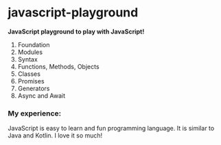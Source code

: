 # javascript-playground

**JavaScript playground to play with JavaScript!**

1. Foundation
2. Modules
3. Syntax
4. Functions, Methods, Objects
5. Classes
6. Promises
7. Generators
8. Async and Await

### My experience:
JavaScript is easy to learn and fun programming language. It is similar to Java and Kotlin. I love it so much!
